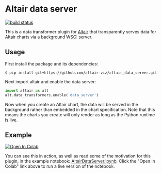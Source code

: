 # Altair data server

[![build status](http://img.shields.io/travis/altair-viz/altair_data_server/master.svg?style=flat)](https://travis-ci.org/altair-viz/altair_data_server)

This is a data transformer plugin for [Altair](http://altair-viz.github.io)
that transparently serves data for Altair charts via a background WSGI server.

## Usage

First install the package and its dependencies:

```
$ pip install git+https://github.com/altair-viz/altair_data_server.git
```

Next import altair and enable the data server:
```python
import altair as alt
alt.data_transformers.enable('data_server')
```
Now when you create an Altair chart, the data will be served in the background
rather than embedded in the chart specification. Note that this means the
charts you create will only render as long as the Python runtime is live.

## Example

[![Open In Colab](https://colab.research.google.com/assets/colab-badge.svg)](https://colab.research.google.com/github/altair-viz/altair_data_server/blob/master/AltairDataServer.ipynb)

You can see this in action, as well as read some of the motivation for this
plugin, in the example notebook: [AltairDataServer.ipynb](AltairDataServer.ipynb).
Click the "Open in Colab" link above to run a live version of the notebook.

